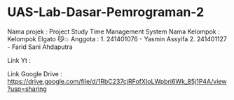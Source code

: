 # UAS-Lab-Dasar-Pemrograman-2
Nama projek : Project Study Time Management System
Nama Kelompok : Kelompok Elgato 😼💥
Anggota : 1. 241401076 - Yasmin Assyifa
          2. 241401127 - Farid Sani Ahdaputra
          
Link Yt :

Link Google Drive : https://drive.google.com/file/d/1RbC237cjRFofXIoLWpbri6Wk_85j1P4A/view?usp=sharing
